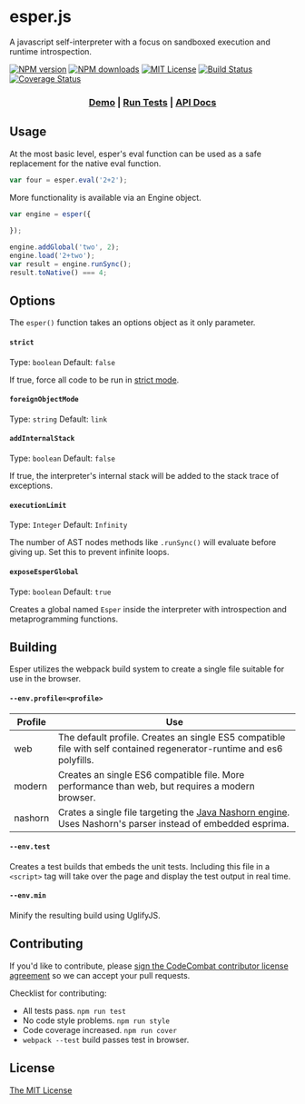 # esper.js

A javascript self-interpreter with a focus on sandboxed execution and runtime introspection.

[![NPM version][npm-version-image]][npm-url] [![NPM downloads][npm-downloads-image]][npm-url] [![MIT License][license-image]][license-url] [![Build Status][travis-image]][travis-url]
[![Coverage Status](https://coveralls.io/repos/github/codecombat/esper.js/badge.svg?branch=master)](https://coveralls.io/github/codecombat/esper.js?branch=master)


<h3 align="center">
<a href="https://esper.js.org/">Demo</a> |
<a href="https://esper.js.org/test">Run Tests</a> |
<a href="https://esper.js.org/docs/">API Docs</a>

</h3>

## Usage 

At the most basic level, esper's eval function can be used as a safe replacement for the native eval function.

```js
var four = esper.eval('2+2');
```

More functionality is available via an Engine object.

```js
var engine = esper({
	
});

engine.addGlobal('two', 2);
engine.load('2+two');
var result = engine.runSync();
result.toNative() === 4;
```

## Options

The `esper()` function takes an options object as it only parameter.

#### `strict`
Type: `boolean`
Default: `false`

If true, force all code to be run in [strict mode](https://developer.mozilla.org/en-US/docs/Web/JavaScript/Reference/Strict_mode).

#### `foreignObjectMode`
Type: `string`
Default: `link`

#### `addInternalStack`
Type: `boolean`
Default: `false`

If true, the interpreter's internal stack will be added to the stack trace of exceptions.

#### `executionLimit`
Type: `Integer`
Default: `Infinity`

The number of AST nodes methods like `.runSync()` will evaluate before giving up.  Set this
to prevent infinite loops.

#### `exposeEsperGlobal`
Type: `boolean`
Default: `true`

Creates a global named `Esper` inside the interpreter with introspection and metaprogramming functions.

## Building

Esper utilizes the webpack build system to create a single file suitable for use in the browser.

#### `--env.profile=<profile>`

| Profile | Use |
| --- | --- |
| web | The default profile.  Creates an single ES5 compatible file with self contained regenerator-runtime and es6 polyfills.  |
| modern | Creates an single ES6 compatible file.  More performance than web, but requires a modern browser.  |
| nashorn | Crates a single file targeting the [Java Nashorn engine](http://openjdk.java.net/projects/nashorn/).  Uses Nashorn's parser instead of embedded esprima. |

#### `--env.test`

Creates a test builds that embeds the unit tests.  Including this file in a `<script>` tag will take over the page and
display the test output in real time.

#### `--env.min`

Minify the resulting build using UglifyJS.

## Contributing 

If you'd like to contribute, please [sign the CodeCombat contributor license agreement](http://codecombat.com/cla) so we can accept your pull requests.

Checklist for contributing:
- All tests pass. `npm run test`
- No code style problems. `npm run style`
- Code coverage increased. `npm run cover`
- `webpack --test` build passes  test in browser.

## License

[The MIT License](LICENSE.txt)



[license-image]: http://img.shields.io/badge/license-MIT-blue.svg?style=flat
[license-url]: LICENSE

[npm-url]: https://npmjs.org/package/esper.js
[npm-version-image]: http://img.shields.io/npm/v/esper.js.svg?style=flat
[npm-downloads-image]: http://img.shields.io/npm/dm/esper.js.svg?style=flat

[travis-url]: http://travis-ci.org/codecombat/esper.js
[travis-image]: http://img.shields.io/travis/codecombat/esper.js/test.svg?style=flat
